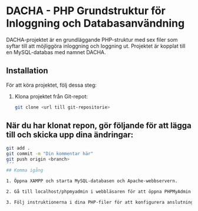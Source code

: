# DACHA - PHP Grundstruktur för Inloggning och Databasanvändning

DACHA-projektet är en grundläggande PHP-struktur med sex filer som syftar till att möjliggöra inloggning och loggning ut. Projektet är kopplat till en MySQL-databas med namnet DACHA.

## Installation

För att köra projektet, följ dessa steg:

1. Klona projektet från Git-repot:
   ```bash
   git clone <url till git-repositorie>

## När du har klonat repon, gör följande för att lägga till och skicka upp dina ändringar:

```bash
git add .
git commit -m "Din kommentar här"
git push origin <branch>
´´´
## Komma igång

1. Öppna XAMPP och starta MySQL-databasen och Apache-webbservern.

2. Gå till localhost/phpmyadmin i webbläsaren för att öppna PHPMyAdmin och hantera din databas.

3. Följ instruktionerna i dina PHP-filer för att konfigurera anslutningen till din databas.

